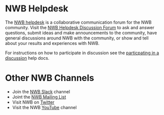 # NWB Helpdesk

The [NWB helpdesk](https://github.com/NeurodataWithoutBorders/helpdesk/discussions) is a collaborative communication forum for the NWB community. Visit the [NWB Helpdesk Discussion Forum](https://github.com/NeurodataWithoutBorders/helpdesk/discussions) to ask and answer questions, submit ideas and make announcements to the community, have general discussions around NWB with the community, or show and tell about your results and experiences with NWB.  

For instructions on how to participate in discussion see the [particpating in a discussion](https://docs.github.com/en/discussions/collaborating-with-your-community-using-discussions/participating-in-a-discussion) help docs. 

# Other NWB Channels

* Join the [NWB Slack](https://join.slack.com/t/nwb-users/shared_invite/enQtNzMwOTcwNzQ2MDM5LWMyZDUwODJjYjM3MzMzYzZiNDk4ZTU3ZjQ3MmMxMmY5MDUyNzc0ZDI5ZjViYmJjYTQ5NjljOGFjZmMwOGIwZmQ) channel
* Joint the [NWB Mailing List](https://mailchi.mp/fe2a9bc55a1a/nwb-signup)
* Visit NWB on [Twitter](https://twitter.com/neurodatawb)
* Visit the NWB [YouTube](https://www.youtube.com/c/NeurodataWithoutBorders/videos) channel


